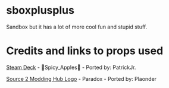 # sboxplusplus
Sandbox but it has a lot of more cool fun and stupid stuff.


# Credits and links to props used
[Steam Deck](https://steamcommunity.com/sharedfiles/filedetails/?id=2552541374) -  🍎Spicy_Apples🍎 - Ported by: PatrickJr.

[Source 2 Modding Hub Logo](https://cdn.discordapp.com/attachments/692791978730979458/863863178789650473/s2_hub-sbox.zip) - Paradox - Ported by: Plaonder
